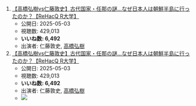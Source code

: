 1.  [【高橋弘樹vs仁藤敦史】古代国家・任那の謎…なぜ日本人は朝鮮半島に行ったのか？【ReHacQ R大学】](/rehacq_fan/ids/https://www.youtube.com/watch?v=YXNn3IHMLvw "wikilink")
    -   公開日: 2025-05-03
    -   視聴数: 429,013
    -   **いいね数: 6,492**
    -   出演者: 仁藤敦史, [高橋弘樹](/rehacq_fan/people/高橋弘樹 "wikilink")
1.  [【高橋弘樹vs仁藤敦史】古代国家・任那の謎…なぜ日本人は朝鮮半島に行ったのか？【ReHacQ R大学】](https://www.youtube.com/watch?v=YXNn3IHMLvw)
    -   公開日: 2025-05-03
    -   視聴数: 429,013
    -   **いいね数: 6,492**
    -   出演者: 仁藤敦史, [高橋弘樹](/rehacq_fan/people/高橋弘樹 "wikilink")
    - [![](https://img.youtube.com/vi/YXNn3IHMLvw/hqdefault.jpg)](https://www.youtube.com/watch?v=YXNn3IHMLvw)
